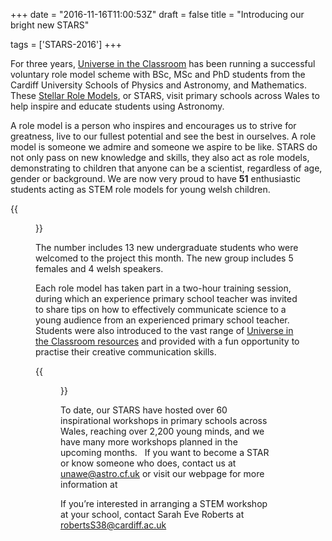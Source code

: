 +++
date = "2016-11-16T11:00:53Z"
draft = false
title = "Introducing our bright new STARS"

tags = ['STARS-2016']
+++

For three years, [Universe in the Classroom](/about) has been running a successful voluntary role model scheme with BSc, MSc and PhD students from the Cardiff University Schools of Physics and Astronomy, and Mathematics. These [Stellar Role Models](/stars), or STARS, visit primary schools across Wales to help inspire and educate students using Astronomy.

A role model is a person who inspires and encourages us to strive for greatness, live to our fullest potential and see the best in ourselves. A role model is someone we admire and someone we aspire to be like. STARS do not only pass on new knowledge and skills, they also act as role models, demonstrating to children that anyone can be a scientist, regardless of age, gender or background. We are now very proud to have **51** enthusiastic students acting as STEM role models for young welsh children. 

 {{<figure src="/images/stars-train-2016.png" title="Students practise their communication skills during Space Scoop Storytelling at STARS meeting" >}}

The number includes 13 new undergraduate students who were welcomed to the project this month. The new group includes 5 females and 4 welsh speakers.

Each role model has taken part in a two-hour training session, during which an experience primary school teacher was invited to share tips on how to effectively communicate science to a young audience from an experienced primary school teacher. Students were also introduced to the vast range of [Universe in the Classroom resources](/resources) and provided with a fun opportunity to practise their creative communication skills.

 {{<figure src="/images/glyngaer-STAR.png" title="A STAR teaches children at Glyn Gaer primary school about black holes," >}}

To date, our STARS have hosted over 60 inspirational workshops in primary schools across Wales, reaching over 2,200 young minds, and we have many more workshops planned in the upcoming months.
 
If you want to become a STAR or know someone who does, contact us at [unawe@astro.cf.uk](mailto:unawe@astro.cf.uk) or visit our webpage for more information at  

If you’re interested in arranging a STEM workshop at your school, contact Sarah Eve Roberts at [robertsS38@cardiff.ac.uk](mailto:robertsS38@cardiff.ac.uk)

